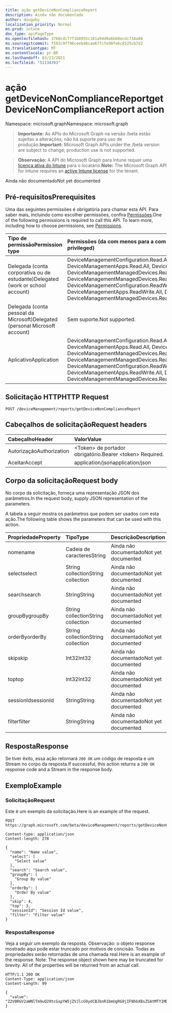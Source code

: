 ```yaml
---
title: ação getDeviceNonComplianceReport
description: Ainda não documentado
author: dougeby
localization_priority: Normal
ms.prod: intune
doc_type: apiPageType
ms.openlocfilehash: 37b0cdc77f1b8955c181a94d0a6bb0ecdc716a88
ms.sourcegitcommit: f592c9ff96ceeb40caa67fcfe90fe6c8525cb7d2
ms.translationtype: MT
ms.contentlocale: pt-BR
ms.lasthandoff: 03/23/2021
ms.locfileid: "51134393"
---
```

# <a name="getdevicenoncompliancereport-action"></a><span data-ttu-id="42bce-103">ação getDeviceNonComplianceReport</span><span class="sxs-lookup"><span data-stu-id="42bce-103">getDeviceNonComplianceReport action</span></span>

<span data-ttu-id="42bce-104">Namespace: microsoft.graph</span><span class="sxs-lookup"><span data-stu-id="42bce-104">Namespace: microsoft.graph</span></span>

> <span data-ttu-id="42bce-105">**Importante:** As APIs do Microsoft Graph na versão /beta estão sujeitas a alterações; não há suporte para uso de produção.</span><span class="sxs-lookup"><span data-stu-id="42bce-105">**Important:** Microsoft Graph APIs under the /beta version are subject to change; production use is not supported.</span></span>

> <span data-ttu-id="42bce-106">**Observação:** A API do Microsoft Graph para Intune requer uma [licença ativa do Intune](https://go.microsoft.com/fwlink/?linkid=839381) para o locatário.</span><span class="sxs-lookup"><span data-stu-id="42bce-106">**Note:** The Microsoft Graph API for Intune requires an [active Intune license](https://go.microsoft.com/fwlink/?linkid=839381) for the tenant.</span></span>

<span data-ttu-id="42bce-107">Ainda não documentado</span><span class="sxs-lookup"><span data-stu-id="42bce-107">Not yet documented</span></span>

## <a name="prerequisites"></a><span data-ttu-id="42bce-108">Pré-requisitos</span><span class="sxs-lookup"><span data-stu-id="42bce-108">Prerequisites</span></span>
<span data-ttu-id="42bce-p101">Uma das seguintes permissões é obrigatória para chamar esta API. Para saber mais, incluindo como escolher permissões, confira [Permissões](/graph/permissions-reference).</span><span class="sxs-lookup"><span data-stu-id="42bce-p101">One of the following permissions is required to call this API. To learn more, including how to choose permissions, see [Permissions](/graph/permissions-reference).</span></span>

|<span data-ttu-id="42bce-111">Tipo de permissão</span><span class="sxs-lookup"><span data-stu-id="42bce-111">Permission type</span></span>|<span data-ttu-id="42bce-112">Permissões (da com menos para a com mais privilégios)</span><span class="sxs-lookup"><span data-stu-id="42bce-112">Permissions (from least to most privileged)</span></span>|
|:---|:---|
|<span data-ttu-id="42bce-113">Delegada (conta corporativa ou de estudante)</span><span class="sxs-lookup"><span data-stu-id="42bce-113">Delegated (work or school account)</span></span>|<span data-ttu-id="42bce-114">DeviceManagementConfiguration.Read.All, DeviceManagementConfiguration.ReadWrite.All, DeviceManagementApps.Read.All, DeviceManagementApps.ReadWrite.All, DeviceManagementManagedDevices.Read.All, DeviceManagementManagedDevices.ReadWrite.All</span><span class="sxs-lookup"><span data-stu-id="42bce-114">DeviceManagementConfiguration.Read.All, DeviceManagementConfiguration.ReadWrite.All, DeviceManagementApps.Read.All, DeviceManagementApps.ReadWrite.All, DeviceManagementManagedDevices.Read.All, DeviceManagementManagedDevices.ReadWrite.All</span></span>|
|<span data-ttu-id="42bce-115">Delegada (conta pessoal da Microsoft)</span><span class="sxs-lookup"><span data-stu-id="42bce-115">Delegated (personal Microsoft account)</span></span>|<span data-ttu-id="42bce-116">Sem suporte.</span><span class="sxs-lookup"><span data-stu-id="42bce-116">Not supported.</span></span>|
|<span data-ttu-id="42bce-117">Aplicativo</span><span class="sxs-lookup"><span data-stu-id="42bce-117">Application</span></span>|<span data-ttu-id="42bce-118">DeviceManagementConfiguration.Read.All, DeviceManagementConfiguration.ReadWrite.All, DeviceManagementApps.Read.All, DeviceManagementApps.ReadWrite.All, DeviceManagementManagedDevices.Read.All, DeviceManagementManagedDevices.ReadWrite.All</span><span class="sxs-lookup"><span data-stu-id="42bce-118">DeviceManagementConfiguration.Read.All, DeviceManagementConfiguration.ReadWrite.All, DeviceManagementApps.Read.All, DeviceManagementApps.ReadWrite.All, DeviceManagementManagedDevices.Read.All, DeviceManagementManagedDevices.ReadWrite.All</span></span>|

## <a name="http-request"></a><span data-ttu-id="42bce-119">Solicitação HTTP</span><span class="sxs-lookup"><span data-stu-id="42bce-119">HTTP Request</span></span>
<!-- {
  "blockType": "ignored"
}
-->
``` http
POST /deviceManagement/reports/getDeviceNonComplianceReport
```

## <a name="request-headers"></a><span data-ttu-id="42bce-120">Cabeçalhos de solicitação</span><span class="sxs-lookup"><span data-stu-id="42bce-120">Request headers</span></span>
|<span data-ttu-id="42bce-121">Cabeçalho</span><span class="sxs-lookup"><span data-stu-id="42bce-121">Header</span></span>|<span data-ttu-id="42bce-122">Valor</span><span class="sxs-lookup"><span data-stu-id="42bce-122">Value</span></span>|
|:---|:---|
|<span data-ttu-id="42bce-123">Autorização</span><span class="sxs-lookup"><span data-stu-id="42bce-123">Authorization</span></span>|<span data-ttu-id="42bce-124">&lt;Token&gt; de portador obrigatório.</span><span class="sxs-lookup"><span data-stu-id="42bce-124">Bearer &lt;token&gt; Required.</span></span>|
|<span data-ttu-id="42bce-125">Aceitar</span><span class="sxs-lookup"><span data-stu-id="42bce-125">Accept</span></span>|<span data-ttu-id="42bce-126">application/json</span><span class="sxs-lookup"><span data-stu-id="42bce-126">application/json</span></span>|

## <a name="request-body"></a><span data-ttu-id="42bce-127">Corpo da solicitação</span><span class="sxs-lookup"><span data-stu-id="42bce-127">Request body</span></span>
<span data-ttu-id="42bce-128">No corpo da solicitação, forneça uma representação JSON dos parâmetros.</span><span class="sxs-lookup"><span data-stu-id="42bce-128">In the request body, supply JSON representation of the parameters.</span></span>

<span data-ttu-id="42bce-129">A tabela a seguir mostra os parâmetros que podem ser usados com esta ação.</span><span class="sxs-lookup"><span data-stu-id="42bce-129">The following table shows the parameters that can be used with this action.</span></span>

|<span data-ttu-id="42bce-130">Propriedade</span><span class="sxs-lookup"><span data-stu-id="42bce-130">Property</span></span>|<span data-ttu-id="42bce-131">Tipo</span><span class="sxs-lookup"><span data-stu-id="42bce-131">Type</span></span>|<span data-ttu-id="42bce-132">Descrição</span><span class="sxs-lookup"><span data-stu-id="42bce-132">Description</span></span>|
|:---|:---|:---|
|<span data-ttu-id="42bce-133">nome</span><span class="sxs-lookup"><span data-stu-id="42bce-133">name</span></span>|<span data-ttu-id="42bce-134">Cadeia de caracteres</span><span class="sxs-lookup"><span data-stu-id="42bce-134">String</span></span>|<span data-ttu-id="42bce-135">Ainda não documentado</span><span class="sxs-lookup"><span data-stu-id="42bce-135">Not yet documented</span></span>|
|<span data-ttu-id="42bce-136">select</span><span class="sxs-lookup"><span data-stu-id="42bce-136">select</span></span>|<span data-ttu-id="42bce-137">String collection</span><span class="sxs-lookup"><span data-stu-id="42bce-137">String collection</span></span>|<span data-ttu-id="42bce-138">Ainda não documentado</span><span class="sxs-lookup"><span data-stu-id="42bce-138">Not yet documented</span></span>|
|<span data-ttu-id="42bce-139">search</span><span class="sxs-lookup"><span data-stu-id="42bce-139">search</span></span>|<span data-ttu-id="42bce-140">String</span><span class="sxs-lookup"><span data-stu-id="42bce-140">String</span></span>|<span data-ttu-id="42bce-141">Ainda não documentado</span><span class="sxs-lookup"><span data-stu-id="42bce-141">Not yet documented</span></span>|
|<span data-ttu-id="42bce-142">groupBy</span><span class="sxs-lookup"><span data-stu-id="42bce-142">groupBy</span></span>|<span data-ttu-id="42bce-143">String collection</span><span class="sxs-lookup"><span data-stu-id="42bce-143">String collection</span></span>|<span data-ttu-id="42bce-144">Ainda não documentado</span><span class="sxs-lookup"><span data-stu-id="42bce-144">Not yet documented</span></span>|
|<span data-ttu-id="42bce-145">orderBy</span><span class="sxs-lookup"><span data-stu-id="42bce-145">orderBy</span></span>|<span data-ttu-id="42bce-146">String collection</span><span class="sxs-lookup"><span data-stu-id="42bce-146">String collection</span></span>|<span data-ttu-id="42bce-147">Ainda não documentado</span><span class="sxs-lookup"><span data-stu-id="42bce-147">Not yet documented</span></span>|
|<span data-ttu-id="42bce-148">skip</span><span class="sxs-lookup"><span data-stu-id="42bce-148">skip</span></span>|<span data-ttu-id="42bce-149">Int32</span><span class="sxs-lookup"><span data-stu-id="42bce-149">Int32</span></span>|<span data-ttu-id="42bce-150">Ainda não documentado</span><span class="sxs-lookup"><span data-stu-id="42bce-150">Not yet documented</span></span>|
|<span data-ttu-id="42bce-151">top</span><span class="sxs-lookup"><span data-stu-id="42bce-151">top</span></span>|<span data-ttu-id="42bce-152">Int32</span><span class="sxs-lookup"><span data-stu-id="42bce-152">Int32</span></span>|<span data-ttu-id="42bce-153">Ainda não documentado</span><span class="sxs-lookup"><span data-stu-id="42bce-153">Not yet documented</span></span>|
|<span data-ttu-id="42bce-154">sessionId</span><span class="sxs-lookup"><span data-stu-id="42bce-154">sessionId</span></span>|<span data-ttu-id="42bce-155">String</span><span class="sxs-lookup"><span data-stu-id="42bce-155">String</span></span>|<span data-ttu-id="42bce-156">Ainda não documentado</span><span class="sxs-lookup"><span data-stu-id="42bce-156">Not yet documented</span></span>|
|<span data-ttu-id="42bce-157">filter</span><span class="sxs-lookup"><span data-stu-id="42bce-157">filter</span></span>|<span data-ttu-id="42bce-158">String</span><span class="sxs-lookup"><span data-stu-id="42bce-158">String</span></span>|<span data-ttu-id="42bce-159">Ainda não documentado</span><span class="sxs-lookup"><span data-stu-id="42bce-159">Not yet documented</span></span>|



## <a name="response"></a><span data-ttu-id="42bce-160">Resposta</span><span class="sxs-lookup"><span data-stu-id="42bce-160">Response</span></span>
<span data-ttu-id="42bce-161">Se tiver êxito, essa ação retornará `200 OK` um código de resposta e um Stream no corpo da resposta.</span><span class="sxs-lookup"><span data-stu-id="42bce-161">If successful, this action returns a `200 OK` response code and a Stream in the response body.</span></span>

## <a name="example"></a><span data-ttu-id="42bce-162">Exemplo</span><span class="sxs-lookup"><span data-stu-id="42bce-162">Example</span></span>

### <a name="request"></a><span data-ttu-id="42bce-163">Solicitação</span><span class="sxs-lookup"><span data-stu-id="42bce-163">Request</span></span>
<span data-ttu-id="42bce-164">Este é um exemplo da solicitação.</span><span class="sxs-lookup"><span data-stu-id="42bce-164">Here is an example of the request.</span></span>
``` http
POST https://graph.microsoft.com/beta/deviceManagement/reports/getDeviceNonComplianceReport

Content-type: application/json
Content-length: 278

{
  "name": "Name value",
  "select": [
    "Select value"
  ],
  "search": "Search value",
  "groupBy": [
    "Group By value"
  ],
  "orderBy": [
    "Order By value"
  ],
  "skip": 4,
  "top": 3,
  "sessionId": "Session Id value",
  "filter": "Filter value"
}
```

### <a name="response"></a><span data-ttu-id="42bce-165">Resposta</span><span class="sxs-lookup"><span data-stu-id="42bce-165">Response</span></span>
<span data-ttu-id="42bce-p102">Veja a seguir um exemplo da resposta. Observação: o objeto response mostrado aqui pode estar truncado por motivos de concisão. Todas as propriedades serão retornadas de uma chamada real.</span><span class="sxs-lookup"><span data-stu-id="42bce-p102">Here is an example of the response. Note: The response object shown here may be truncated for brevity. All of the properties will be returned from an actual call.</span></span>
``` http
HTTP/1.1 200 OK
Content-Type: application/json
Content-Length: 99

{
  "value": "Z2V0RGV2aWNlTm9uQ29tcGxpYW5jZVJlcG9ydCBJbnR1bmUgRG9jIFNhbXBsZSAtMTY1MDA3NDI3OA=="
}
```




